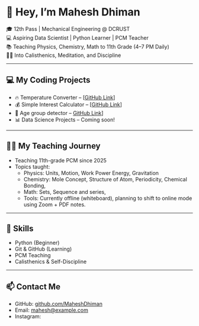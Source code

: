 # 👋 Hey, I’m Mahesh Dhiman

🎓 12th Pass | Mechanical Engineering @ DCRUST  
💻 Aspiring Data Scientist | Python Learner | PCM Teacher  
📚 Teaching Physics, Chemistry, Math to 11th Grade (4–7 PM Daily)  
🧘‍♂️ Into Calisthenics, Meditation, and Discipline

---

## 💻 My Coding Projects

- 🔥 Temperature Converter – [[GitHub Link](https://github.com/noni26390/BMI-Calculator/blob/main/temperature.py)]
- 💰 Simple Interest Calculator – [[GitHub Link](https://github.com/noni26390/BMI-Calculator/blob/main/simple%20interest%20calculator.py)]
- 🧮 Age group detector – [GitHub Link](https://github.com/noni26390/python_projects_1/blob/main/age_group_detect.py)]
- 📊 Data Science Projects – Coming soon!

---

## 👨‍🏫 My Teaching Journey

- Teaching 11th-grade PCM since 2025
- Topics taught:
  - Physics: Units, Motion, Work Power Energy, Gravitation
  - Chemistry: Mole Concept, Structure of Atom, Periodicity, Chemical Bonding,
  - Math: Sets, Sequence and series, 
  - Tools: Currently offline (whiteboard), planning to shift to online mode using Zoom + PDF notes.


---

## 🧠 Skills

- Python (Beginner)
- Git & GitHub (Learning)
- PCM Teaching
- Calisthenics & Self-Discipline

---

## 📫 Contact Me

- GitHub: [github.com/MaheshDhiman](https://github.com/YourUsername)
- Email: mahesh@example.com
- Instagram: 
